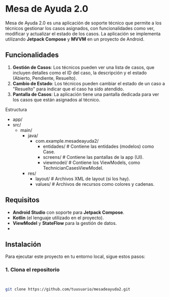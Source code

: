 # Mesa de Ayuda 2.0

Mesa de Ayuda 2.0 es una aplicación de soporte técnico que permite a los técnicos gestionar los casos asignados, con funcionalidades como ver, modificar y actualizar el estado de los casos. La aplicación se implementa utilizando **Jetpack Compose** y **MVVM** en un proyecto de Android.

## Funcionalidades

1. **Gestión de Casos**: Los técnicos pueden ver una lista de casos, que incluyen detalles como el ID del caso, la descripción y el estado (Abierto, Pendiente, Resuelto).
2. **Cambio de Estado**: Los técnicos pueden cambiar el estado de un caso a "Resuelto" para indicar que el caso ha sido atendido.
3. **Pantalla de Casos**: La aplicación tiene una pantalla dedicada para ver los casos que están asignados al técnico.

Estructura 
 - app/
  - src/
    - main/
      - java/
        - com.example.mesadeayuda2/
          - entidades/          # Contiene las entidades (modelos) como Case.
          - screens/            # Contiene las pantallas de la app (UI).
          - viewmodel/          # Contiene los ViewModels, como TechnicianCasesViewModel.
      - res/
        - layout/              # Archivos XML de layout (si los hay).
        - values/              # Archivos de recursos como colores y cadenas.


## Requisitos

- **Android Studio** con soporte para **Jetpack Compose**.
- **Kotlin** (el lenguaje utilizado en el proyecto).
- **ViewModel** y **StateFlow** para la gestión de datos.
- 

## Instalación

Para ejecutar este proyecto en tu entorno local, sigue estos pasos:

### 1. Clona el repositorio

```bash


git clone https://github.com/tuusuario/mesadeayuda2.git
